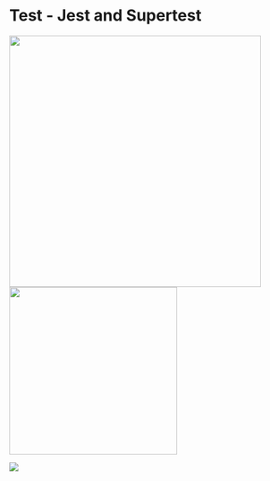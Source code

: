 # Test - Jest and Supertest
<img src="https://d34793v2cn2iyf.cloudfront.net/media/images/image00.width-1440.png" width="450px"> <img src="https://marsner.com/wp-content/uploads/test-driven-development-TDD.png" width="300px">

<img src="https://miro.medium.com/max/498/1*lqWygfNJqWQ4VCyjecQ6Eg.png" >
